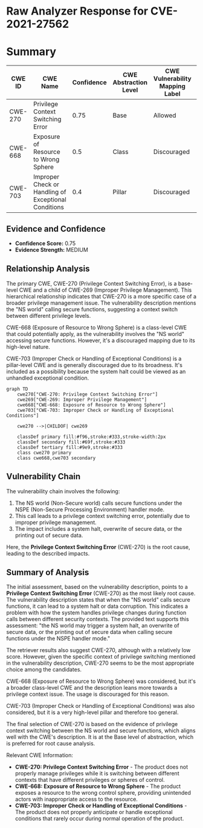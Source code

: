 # Raw Analyzer Response for CVE-2021-27562

# Summary
| CWE ID | CWE Name | Confidence | CWE Abstraction Level | CWE Vulnerability Mapping Label | CWE-Vulnerability Mapping Notes |
|---|---|---|---|---|---|
| CWE-270 | Privilege Context Switching Error | 0.75 | Base | Allowed | Primary CWE |
| CWE-668 | Exposure of Resource to Wrong Sphere | 0.5 | Class | Discouraged | Secondary Candidate |
| CWE-703 | Improper Check or Handling of Exceptional Conditions | 0.4 | Pillar | Discouraged | Secondary Candidate |

## Evidence and Confidence

*   **Confidence Score:** 0.75
*   **Evidence Strength:** MEDIUM

## Relationship Analysis
The primary CWE, CWE-270 (Privilege Context Switching Error), is a base-level CWE and a child of CWE-269 (Improper Privilege Management). This hierarchical relationship indicates that CWE-270 is a more specific case of a broader privilege management issue. The vulnerability description mentions the "NS world" calling secure functions, suggesting a context switch between different privilege levels.

CWE-668 (Exposure of Resource to Wrong Sphere) is a class-level CWE that could potentially apply, as the vulnerability involves the "NS world" accessing secure functions. However, it's a discouraged mapping due to its high-level nature.

CWE-703 (Improper Check or Handling of Exceptional Conditions) is a pillar-level CWE and is generally discouraged due to its broadness. It's included as a possibility because the system halt could be viewed as an unhandled exceptional condition.

```mermaid
graph TD
    cwe270["CWE-270: Privilege Context Switching Error"]
    cwe269["CWE-269: Improper Privilege Management"]
    cwe668["CWE-668: Exposure of Resource to Wrong Sphere"]
    cwe703["CWE-703: Improper Check or Handling of Exceptional Conditions"]
    
    cwe270 -->|CHILDOF| cwe269
    
    classDef primary fill:#f96,stroke:#333,stroke-width:2px
    classDef secondary fill:#69f,stroke:#333
    classDef tertiary fill:#9e9,stroke:#333
    class cwe270 primary
    class cwe668,cwe703 secondary
```

## Vulnerability Chain
The vulnerability chain involves the following:
1.  The NS world (Non-Secure world) calls secure functions under the NSPE (Non-Secure Processing Environment) handler mode.
2.  This call leads to a privilege context switching error, potentially due to improper privilege management.
3.  The impact includes a system halt, overwrite of secure data, or the printing out of secure data.

Here, the **Privilege Context Switching Error** (CWE-270) is the root cause, leading to the described impacts.

## Summary of Analysis
The initial assessment, based on the vulnerability description, points to a **Privilege Context Switching Error** (CWE-270) as the most likely root cause. The vulnerability description states that when the "NS world" calls secure functions, it can lead to a system halt or data corruption. This indicates a problem with how the system handles privilege changes during function calls between different security contexts. The provided text supports this assessment: "the NS world may trigger a system halt, an overwrite of secure data, or the printing out of secure data when calling secure functions under the NSPE handler mode."

The retriever results also suggest CWE-270, although with a relatively low score. However, given the specific context of privilege switching mentioned in the vulnerability description, CWE-270 seems to be the most appropriate choice among the candidates.

CWE-668 (Exposure of Resource to Wrong Sphere) was considered, but it's a broader class-level CWE and the description leans more towards a privilege context issue. The usage is discouraged for this reason.

CWE-703 (Improper Check or Handling of Exceptional Conditions) was also considered, but it is a very high-level pillar and therefore too general.

The final selection of CWE-270 is based on the evidence of privilege context switching between the NS world and secure functions, which aligns well with the CWE's description. It is at the Base level of abstraction, which is preferred for root cause analysis.

Relevant CWE Information:
*   **CWE-270: Privilege Context Switching Error** - The product does not properly manage privileges while it is switching between different contexts that have different privileges or spheres of control.
*   **CWE-668: Exposure of Resource to Wrong Sphere** - The product exposes a resource to the wrong control sphere, providing unintended actors with inappropriate access to the resource.
*   **CWE-703: Improper Check or Handling of Exceptional Conditions** - The product does not properly anticipate or handle exceptional conditions that rarely occur during normal operation of the product.